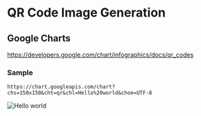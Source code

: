 # QR Code Image Generation

## Google Charts

https://developers.google.com/chart/infographics/docs/qr_codes

### Sample

`https://chart.googleapis.com/chart?chs=150x150&cht=qr&chl=Hello%20world&choe=UTF-8`

![Hello world](https://chart.googleapis.com/chart?chs=150x150&cht=qr&chl=Hello%20world&choe=UTF-8)
